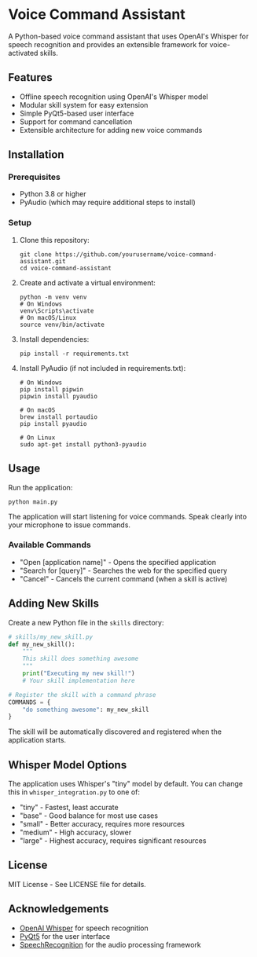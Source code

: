 # Voice Command Assistant

A Python-based voice command assistant that uses OpenAI's Whisper for speech recognition and provides an extensible framework for voice-activated skills.

## Features

- Offline speech recognition using OpenAI's Whisper model
- Modular skill system for easy extension
- Simple PyQt5-based user interface
- Support for command cancellation
- Extensible architecture for adding new voice commands

## Installation

### Prerequisites

- Python 3.8 or higher
- PyAudio (which may require additional steps to install)

### Setup

1. Clone this repository:
   ```
   git clone https://github.com/yourusername/voice-command-assistant.git
   cd voice-command-assistant
   ```

2. Create and activate a virtual environment:
   ```
   python -m venv venv
   # On Windows
   venv\Scripts\activate
   # On macOS/Linux
   source venv/bin/activate
   ```

3. Install dependencies:
   ```
   pip install -r requirements.txt
   ```

4. Install PyAudio (if not included in requirements.txt):
   ```
   # On Windows
   pip install pipwin
   pipwin install pyaudio
   
   # On macOS
   brew install portaudio
   pip install pyaudio
   
   # On Linux
   sudo apt-get install python3-pyaudio
   ```

## Usage

Run the application:
```
python main.py
```

The application will start listening for voice commands. Speak clearly into your microphone to issue commands.

### Available Commands

- "Open [application name]" - Opens the specified application
- "Search for [query]" - Searches the web for the specified query
- "Cancel" - Cancels the current command (when a skill is active)

## Adding New Skills

Create a new Python file in the `skills` directory:

```python
# skills/my_new_skill.py
def my_new_skill():
    """
    This skill does something awesome
    """
    print("Executing my new skill!")
    # Your skill implementation here

# Register the skill with a command phrase
COMMANDS = {
    "do something awesome": my_new_skill
}
```

The skill will be automatically discovered and registered when the application starts.

## Whisper Model Options

The application uses Whisper's "tiny" model by default. You can change this in `whisper_integration.py` to one of:

- "tiny" - Fastest, least accurate
- "base" - Good balance for most use cases
- "small" - Better accuracy, requires more resources
- "medium" - High accuracy, slower
- "large" - Highest accuracy, requires significant resources

## License

MIT License - See LICENSE file for details.

## Acknowledgements

- [OpenAI Whisper](https://github.com/openai/whisper) for speech recognition
- [PyQt5](https://www.riverbankcomputing.com/software/pyqt/) for the user interface
- [SpeechRecognition](https://github.com/Uberi/speech_recognition) for the audio processing framework
